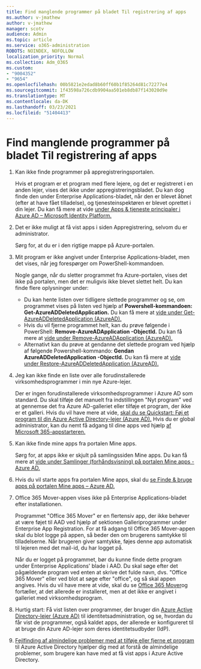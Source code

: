 ```yaml
---
title: Find manglende programmer på bladet Til registrering af apps
ms.author: v-jmathew
author: v-jmathew
manager: scotv
audience: Admin
ms.topic: article
ms.service: o365-administration
ROBOTS: NOINDEX, NOFOLLOW
localization_priority: Normal
ms.collection: Adm_O365
ms.custom:
- "9004352"
- "9654"
ms.openlocfilehash: 00b5821e2edad8b60ff60b1f85264d81c72277e4
ms.sourcegitcommit: 1f43598a726cdb9904aa501eb8db87f143020d9e
ms.translationtype: MT
ms.contentlocale: da-DK
ms.lasthandoff: 03/23/2021
ms.locfileid: "51404413"
---
```

# <a name="find-missing-applications-on-app-registration-blade"></a>Find manglende programmer på bladet Til registrering af apps

1. Kan ikke finde programmer på appregistreringsportalen.

    Hvis et program er et program med flere lejere, og det er registreret i en anden lejer, vises det ikke under appregistreringsbladet. Du kan dog finde den under Enterprise Applications-bladet, når den er blevet åbnet (efter at have fået tilladelse), og tjenesteinspektøren er blevet oprettet i din lejer. Du kan få mere at vide [under Apps & tjeneste principaler i Azure AD – Microsoft Identity Platform.](https://docs.microsoft.com/azure/active-directory/develop/app-objects-and-service-principals)
2. Det er ikke muligt at få vist apps i siden Appregistrering, selvom du er administrator.

    Sørg for, at du er i den rigtige mappe på Azure-portalen.
3. Mit program er ikke angivet under Enterprise Applications-bladet, men det vises, når jeg forespørger om PowerShell-kommandoen.

    Nogle gange, når du sletter programmet fra Azure-portalen, vises det ikke på portalen, men det er muligvis ikke blevet slettet helt. Du kan finde flere oplysninger under:
    - Du kan hente listen over tidligere slettede programmer og se, om programmet vises på listen ved hjælp af **Powershell-kommandoen: Get-AzureADDeletedApplication.** Du kan få mere at [vide under Get-AzureADDeletedApplication (AzureAD).](https://docs.microsoft.com/powershell/module/azuread/get-azureaddeletedapplication)
    - Hvis du vil fjerne programmet helt, kan du prøve følgende i PowerShell: **Remove-AzureADApplication -ObjectId.** Du kan få mere at [vide under Remove-AzureADApplication (AzureAD).](https://docs.microsoft.com/powershell/module/azuread/remove-azureadapplication)
    - Alternativt kan du prøve at gendanne det slettede program ved hjælp af følgende Powershell-kommando: **Gendan AzureADDeletedApplication -ObjectId.** Du kan få mere at [vide under Restore-AzureADDeletedApplication (AzureAD).](https://docs.microsoft.com/powershell/module/azuread/restore-azureaddeletedapplication)
4. Jeg kan ikke finde en liste over alle forudinstallerede virksomhedsprogrammer i min nye Azure-lejer.

    Der er ingen forudinstallerede virksomhedsprogrammer i Azure AD som standard. Du skal tilføje det manuelt fra indstillingen "Nyt program" ved at gennemse det fra Azure AD-galleriet eller tilføje et program, der ikke er et galleri. Hvis du vil have mere at vide, [skal du se Quickstart: Føj et program til din Azure Active Directory-lejer (Azure AD).](https://docs.microsoft.com/azure/active-directory/manage-apps/add-application-portal)
    Hvis du er global administrator, kan du nemt få adgang til dine apps ved hjælp [af Microsoft 365-appstarteren.](https://docs.microsoft.com/microsoft-365/admin/manage/customize-the-app-launcher)
5. Kan ikke finde mine apps fra portalen Mine apps.

    Sørg for, at apps ikke er skjult på samlingssiden Mine apps. Du kan få mere at [vide under Samlinger (forhåndsvisning) på portalen Mine apps - Azure AD.](https://docs.microsoft.com/azure/active-directory/user-help/my-apps-portal-user-collections)
6. Hvis du vil starte apps fra portalen Mine apps, skal du [se Finde & bruge apps på portalen Mine apps – Azure AD.](https://docs.microsoft.com/azure/active-directory/user-help/my-apps-portal-end-user-access)
7. Office 365 Mover-appen vises ikke på Enterprise Applications-bladet efter installationen.

    Programmet "Office 365 Mover" er en flertensiv app, der ikke behøver at være føjet til AAD ved hjælp af sektionen Galleriprogrammer under Enterprise App Registration. For at få adgang til Office 365 Mover-appen skal du blot logge på appen, så beder den om brugerens samtykke til tilladelserne. Når brugeren giver samtykke, føjes denne app automatisk til lejeren med det mail-id, du har logget på.

    Når du er logget på programmet, bør du kunne finde dette program under Enterprise Applications' blade i AAD. Du skal søge efter det pågældende program ved enten at skrive det fulde navn, dvs. "Office 365 Mover" eller ved blot at søge efter "office", og så skal appen angives. Hvis du vil have mere at vide, skal du se [Office 365 Mover](https://docs.microsoft.com/answers/questions/30186/office-365-mover-says-its-already-installed-but-it.html)og fortæller, at det allerede er installeret, men at det ikke er angivet i galleriet med virksomhedsprogram.
8. Hurtig start: Få vist listen over programmer, der bruger din [Azure Active Directory-lejer (Azure AD)](https://docs.microsoft.com/azure/active-directory/manage-apps/view-applications-portal) til identitetsadministration, og se, hvordan du får vist de programmer, også kaldet apps, der allerede er konfigureret til at bruge din Azure AD-lejer som deres identitetsudbyder (IdP).
9. [Fejlfinding af almindelige problemer med at tilføje eller fjerne et program](https://docs.microsoft.com/azure/active-directory/manage-apps/troubleshoot-adding-apps) til Azure Active Directory hjælper dig med at forstå de almindelige problemer, som brugere kan have med at få vist apps i Azure Active Directory.
